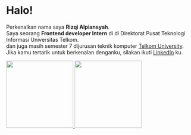 # Halo! 

Perkenalkan nama saya **Rizqi Alpiansyah**.\
Saya seorang **Frontend developer Intern** di di Direktorat Pusat Teknologi Informasi Universitas Telkom.\
dan juga masih semester 7 dijurusan teknik komputer [Telkom University](https://telkomuniversity.ac.id/).\
Jika kamu tertarik untuk berkenalan denganku, silakan ikuti <a href="https://www.linkedin.com/in/rizqi-alpiansyah/">LinkedIn</a> ku.

<p align="left">
<a href="https://github.com/alpiansyah1204">
  <img height="180em" src="https://github-readme-stats-eight-theta.vercel.app/api?username=alpiansyah1204&show_icons=true&theme=algolia&include_all_commits=true&count_private=true"/>
  <img height="180em" src="https://github-readme-stats-eight-theta.vercel.app/api/top-langs/?username=alpiansyah1204&layout=compact&langs_count=8&theme=algolia"/>
</a>
</p>
